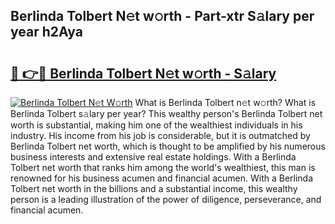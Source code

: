 ## Berlinda Tolbert N𝚎t w𝚘rth - Part-xtr S𝚊lary per year h2Aya

# <h2><a href="http://gc44bcf.nevu.top/?p=Berlinda+Tolbert">🔗 👉🔴 Berlinda Tolbert N𝚎t w𝚘rth - S𝚊lary</a></h2>

[![Berlinda Tolbert N𝚎t W𝚘rth](https://i.imgur.com/Oavwk0R.jpeg)](http://gc44bcf.nevu.top/?p=Berlinda+Tolbert)
What is Berlinda Tolbert n𝚎t w𝚘rth? What is Berlinda Tolbert s𝚊lary per year?
This wealthy person's Berlinda Tolbert net worth is substantial, making him one of the wealthiest individuals in his industry. His income from his job is considerable, but it is outmatched by Berlinda Tolbert net worth, which is thought to be amplified by his numerous business interests and extensive real estate holdings. With a Berlinda Tolbert net worth that ranks him among the world's wealthiest, this man is renowned for his business acumen and financial acumen. With a Berlinda Tolbert net worth in the billions and a substantial income, this wealthy person is a leading illustration of the power of diligence, perseverance, and financial acumen.
